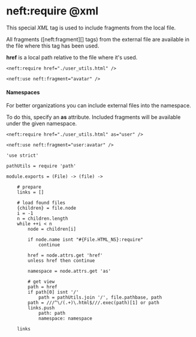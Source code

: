 neft:require @xml
=================

This special *XML* tag is used to include fragments from the local file.

All fragments ([neft:fragment][] tags) from the external file 
are available in the file where this tag has been used.

**href** is a local path relative to the file where it's used.

```
<neft:require href="./user_utils.html" />

<neft:use neft:fragment="avatar" />
```

#### Namespaces

For better organizations you can include external files into the namespace.

To do this, specify an **as** attribute.
Included fragments will be available under the given namespace.

```
<neft:require href="./user_utils.html" as="user" />

<neft:use neft:fragment="user:avatar" />
```

	'use strict'

	pathUtils = require 'path'

	module.exports = (File) -> (file) ->

		# prepare
		links = []

		# load found files
		{children} = file.node
		i = -1
		n = children.length
		while ++i < n
			node = children[i]

			if node.name isnt "#{File.HTML_NS}:require"
				continue

			href = node.attrs.get 'href'
			unless href then continue

			namespace = node.attrs.get 'as'

			# get view
			path = href
			if path[0] isnt '/'
				path = pathUtils.join '/', file.pathbase, path
			path = ///^\/(.+)\.html$///.exec(path)[1] or path
			links.push
				path: path
				namespace: namespace

		links
